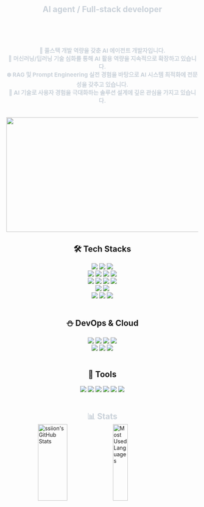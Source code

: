 <!--<img src="https://capsule-render.vercel.app/api?type=soft&color=0:1a1b27,100:3c3d54&height=150&section=header&text=ILO&fontSize=50&fontColor=eff7f6&desc=Developer%20Considering%20Gaps&descAlign=50&descAlignY=70&descSize=20" />-->
<div style="text-align: center;"> 
    <h2 style="color: #c9d1d9; margin-bottom: 50px; border-bottom: none;">AI agent / Full-stack developer</h2>  
    <div style="font-weight: 700; font-size: 15px; color: #c9d1d9;"> 
        <br/><p>🫡 풀스택 개발 역량을 갖춘 AI 에이전트 개발자입니다.
        </br>🧚 머신러닝/딥러닝 기술 심화를 통해 AI 활용 역량을 지속적으로 확장하고 있습니다.
        </br>❄️ RAG 및 Prompt Engineering 실전 경험을 바탕으로 AI 시스템 최적화에 전문성을 갖추고 있습니다.
        </br>🧵 AI 기술로 사용자 경험을 극대화하는 솔루션 설계에 깊은 관심을 가지고 있습니다.
        </p></br>
    </div>
    <a href="https://github.com/devxb/gitanimals">
        <img
          src="https://render.gitanimals.org/farms/sisology"
          width="600"
          height="300"
        />
    </a>
    </br>
    <h2>🛠️ Tech Stacks</h2>
<div style="margin-top: 0;">
    <img src="https://img.shields.io/badge/Java-1572A9?style=for-the-badge&logo=openjdk&logoColor=white">
    <img src="https://img.shields.io/badge/Spring-6DB33F?style=for-the-badge&logo=Spring&logoColor=white">
    <img src="https://img.shields.io/badge/Spring Boot-a7c957?style=for-the-badge&logo=Spring Boot&logoColor=white">
    <br/>
    <img src="https://img.shields.io/badge/Javascript-F7DF1E?style=for-the-badge&logo=Javascript&logoColor=white">
    <img src="https://img.shields.io/badge/React-61DAFB?style=for-the-badge&logo=React&logoColor=white">
    <img src="https://img.shields.io/badge/Flutter-3a86ff?style=for-the-badge&logo=Flutter&logoColor=white">
    <img src="https://img.shields.io/badge/Python-3776AB?style=for-the-badge&logo=python&logoColor=white">
    <br/>
    <img src="https://img.shields.io/badge/MySQL-4479A1?style=for-the-badge&logo=MySQL&logoColor=white">
    <img src="https://img.shields.io/badge/PostgreSQL-669bbc?style=for-the-badge&logo=PostgreSQL&logoColor=white">
    <img src="https://img.shields.io/badge/JPA-e9c46a?style=for-the-badge&logo=spring&logoColor=white">
    <img src="https://img.shields.io/badge/Hibernate-8d99ae?style=for-the-badge&logo=Hibernate&logoColor=white">
    <br/>
    <img src="https://img.shields.io/badge/Elasticsearch-005571?style=for-the-badge&logo=Elasticsearch&logoColor=white">
    <img src="https://img.shields.io/badge/Supabase-38a3a5?style=for-the-badge&logo=Supabase&logoColor=white">
    <br/>
    <img src="https://img.shields.io/badge/HTML5-E34F26?style=for-the-badge&logo=HTML5&logoColor=white">
    <img src="https://img.shields.io/badge/CSS3-1572B6?style=for-the-badge&logo=CSS3&logoColor=white">
    <img src="https://img.shields.io/badge/Bootstrap-7952B3?style=for-the-badge&logo=Bootstrap&logoColor=white">
</div>
<br/>
<h2>⛄️ DevOps & Cloud</h2>
<div style="margin-top: 0;">
    <img src="https://img.shields.io/badge/Docker-2496ED?style=for-the-badge&logo=Docker&logoColor=white">
    <img src="https://img.shields.io/badge/AWS EC2-FF9900?style=for-the-badge&logo=amazonec2&logoColor=white">
    <img src="https://img.shields.io/badge/AWS S3-569A31?style=for-the-badge&logo=amazons3&logoColor=white">
    <img src="https://img.shields.io/badge/AWS RDS-527FFF?style=for-the-badge&logo=amazonrds&logoColor=white">
    <br/>
    <img src="https://img.shields.io/badge/Vercel-03045e?style=for-the-badge&logo=Vercel&logoColor=white">
    <img src="https://img.shields.io/badge/Nginx-009639?style=for-the-badge&logo=nginx&logoColor=white">
    <img src="https://img.shields.io/badge/Apache Tomcat-a68a64?style=for-the-badge&logo=Apache Tomcat&logoColor=white">
</div>
<br/>
<h2>🧦 Tools</h2>
<div style="margin-top: 0;">
    <img src="https://img.shields.io/badge/Git-F05032?style=for-the-badge&logo=Git&logoColor=white">
    <img src="https://img.shields.io/badge/GitHub-14213d?style=for-the-badge&logo=GitHub&logoColor=white">
    <img src="https://img.shields.io/badge/Postman-FF6C37?style=for-the-badge&logo=Postman&logoColor=white"/>
    <img src="https://img.shields.io/badge/Figma-f4a261?style=for-the-badge&logo=Figma&logoColor=white">
    <img src="https://img.shields.io/badge/Miro-3d348b?style=for-the-badge&logo=Miro&logoColor=white">
    <img src="https://img.shields.io/badge/Notion-d9dcd6?style=for-the-badge&logo=Notion&logoColor=black">
</div>
    <br/>
    <h2 style="color: #c9d1d9; margin-bottom: 0; border-bottom: none;">📊 Stats</h2>
    <div align="left" style="display: flex; justify-content: center; margin-top: 0;">
        <img src="https://github-readme-stats-sigma-five.vercel.app/api?username=ssiion&show_icons=true&theme=tokyonight" alt="ssiion's GitHub Stats" style="height: 200px; width: 39%;" />
        <img src="https://github-readme-stats.vercel.app/api/top-langs/?username=ssiion&layout=compact&theme=tokyonight" alt="Most Used Languages" style="height: 200px; width: 28%;" />
    </div>
</div>
